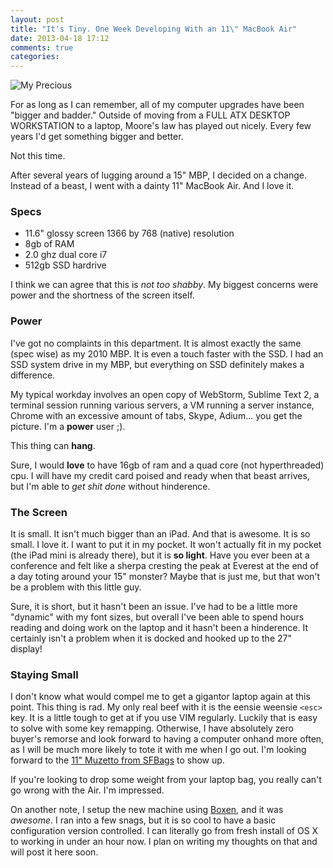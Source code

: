 ```yaml
---
layout: post
title: "It's Tiny. One Week Developing With an 11\" MacBook Air"
date: 2013-04-18 17:12
comments: true
categories: 
---
```

![My Precious](/images/My-Precious.jpg)

For as long as I can remember, all of my computer upgrades have been "bigger and
badder." Outside of moving from a FULL ATX DESKTOP WORKSTATION to a laptop,
Moore's law has played out nicely. Every few years I'd get something bigger and
better.

Not this time.

After several years of lugging around a 15" MBP, I decided on a change. Instead
of a beast, I went with a dainty 11" MacBook Air. And I love it.

### Specs
* 11.6" glossy screen 1366 by 768 (native) resolution
* 8gb of RAM
* 2.0 ghz dual core i7
* 512gb SSD hardrive

I think we can agree that this is *not too shabby*. My biggest concerns were
power and the shortness of the screen itself.

### Power

I've got no complaints in this department. It is almost exactly the same (spec
wise) as my 2010 MBP. It is even a touch faster with the SSD. I had an SSD
system drive in my MBP, but everything on SSD definitely makes a difference.

My typical workday involves an open copy of WebStorm, Sublime Text 2, a terminal
session running various servers, a VM running a server instance, Chrome with an
excessive amount of tabs, Skype, Adium... you get the picture. I'm a **power**
user ;).

This thing can **hang**.

Sure, I would **love** to have 16gb of ram and a quad core (not hyperthreaded)
cpu. I will have my credit card poised and ready when that beast arrives, but
I'm able to *get shit done* without hinderence.

### The Screen

It is small. It isn't much bigger than an iPad. And that is awesome. It is so
small. I love it. I want to put it in my pocket. It won't actually fit in my
pocket (the iPad mini is already there), but it is **so light**. Have you ever
been at a conference and felt like a sherpa cresting the peak at Everest at the
end of a day toting around your 15" monster? Maybe that is just me, but that
won't be a problem with this little guy.

Sure, it is short, but it hasn't been an issue. I've had to be a little more
"dynamic" with my font sizes, but overall I've been able to spend hours reading
and doing work on the laptop and it hasn't been a hinderence. It certainly isn't
a problem when it is docked and hooked up to the 27" display!

### Staying Small

I don't know what would compel me to get a gigantor laptop again at this point.
This thing is rad. My only real beef with it is the eensie weensie `<esc>` key. It
is a little tough to get at if you use VIM regularly. Luckily that is easy to
solve with some key remapping. Otherwise, I have absolutely zero buyer's remorse
and look forward to having a computer onhand more often, as I will be much more
likely to tote it with me when I go out. I'm looking forward to the [11" Muzetto
from SFBags](http://sfbags.com/products/muzetto/muzetto.php) to show up.

If you're looking to drop some weight from your laptop bag, you really can't go
wrong with the Air. I'm impressed.

On another note, I setup the new machine using
[Boxen](http://boxen.github.com/), and it was *awesome*. I ran into a few snags,
but it is so cool to have a basic configuration version controlled. I can
literally go from fresh install of OS X to working in under an hour now. I plan
on writing my thoughts on that and will post it here soon.
